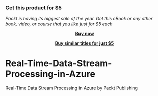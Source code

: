 
### Get this product for $5

<i>Packt is having its biggest sale of the year. Get this eBook or any other book, video, or course that you like just for $5 each</i>


<b><p align='center'>[Buy now](https://packt.link/9781800563391)</p></b>


<b><p align='center'>[Buy similar titles for just $5](https://subscription.packtpub.com/search)</p></b>


# Real-Time-Data-Stream-Processing-in-Azure
Real-Time Data Stream Processing in Azure by Packt Publishing
